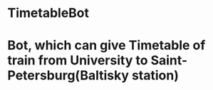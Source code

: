 # TimetableBot

# Bot, which can give Timetable of train from University to Saint-Petersburg(Baltisky station)
